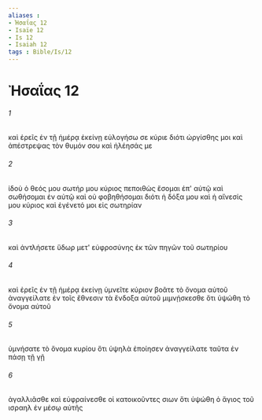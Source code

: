 ```yaml
---
aliases : 
- Ἠσαΐας 12
- Isaïe 12
- Is 12
- Isaiah 12
tags : Bible/Is/12
---
```


# Ἠσαΐας 12

###### 1
καὶ ἐρεῖς ἐν τῇ ἡμέρᾳ ἐκείνῃ εὐλογήσω σε κύριε διότι ὠργίσθης μοι καὶ ἀπέστρεψας τὸν θυμόν σου καὶ ἠλέησάς με
###### 2
ἰδοὺ ὁ θεός μου σωτήρ μου κύριος πεποιθὼς ἔσομαι ἐπ' αὐτῷ καὶ σωθήσομαι ἐν αὐτῷ καὶ οὐ φοβηθήσομαι διότι ἡ δόξα μου καὶ ἡ αἴνεσίς μου κύριος καὶ ἐγένετό μοι εἰς σωτηρίαν
###### 3
καὶ ἀντλήσετε ὕδωρ μετ' εὐφροσύνης ἐκ τῶν πηγῶν τοῦ σωτηρίου
###### 4
καὶ ἐρεῖς ἐν τῇ ἡμέρᾳ ἐκείνῃ ὑμνεῖτε κύριον βοᾶτε τὸ ὄνομα αὐτοῦ ἀναγγείλατε ἐν τοῖς ἔθνεσιν τὰ ἔνδοξα αὐτοῦ μιμνῄσκεσθε ὅτι ὑψώθη τὸ ὄνομα αὐτοῦ
###### 5
ὑμνήσατε τὸ ὄνομα κυρίου ὅτι ὑψηλὰ ἐποίησεν ἀναγγείλατε ταῦτα ἐν πάσῃ τῇ γῇ
###### 6
ἀγαλλιᾶσθε καὶ εὐφραίνεσθε οἱ κατοικοῦντες σιων ὅτι ὑψώθη ὁ ἅγιος τοῦ ισραηλ ἐν μέσῳ αὐτῆς
